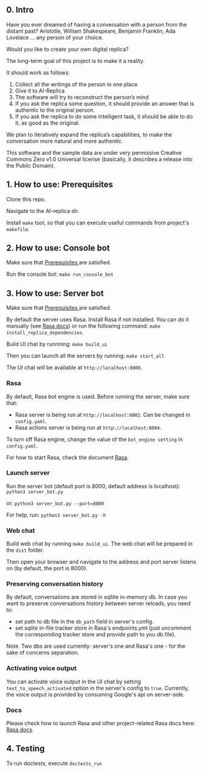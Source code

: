 ## 0. Intro

Have you ever dreamed of having a conversation with a person from the distant past? 
Aristotle, William Shakespeare, Benjamin Franklin, Ada Lovelace … any person of your choice. 

Would you like to create your own digital replica?

The long-term goal of this project is to make it a reality. 

It should work as follows:

1. Collect all the writings of the person in one place
2. Give it to AI-Replica
3. The software will try to reconstruct the person’s mind 
4. If you ask the replica some question, it should provide an answer that is authentic to the original person.
5. If you ask the replica to do some intelligent task, it should be able to do it, as good as the original.

We plan to iteratively expand the replica’s capabilities, to make the conversation more natural and more authentic.

This software and the sample data are under very permissive Creative Commons Zero v1.0 Universal license
(basically, it describes a release into the Public Domain). 

## 1. How to use: Prerequisites

Clone this repo.

Navigate to the AI-replica dir.

Install `make` tool, so that you can execute useful commands from project's `makefile`.

## 2. How to use: Console bot

Make sure that [Prerequisites ](#1-how-to-use-prerequisites) are satisfied.

Run the console bot:
`make run_console_bot`

## 3. How to use: Server bot

Make sure that [Prerequisites ](#1-how-to-use-prerequisites) are satisfied.

By default the server uses Rasa. 
Install Rasa if not installed. You can do it manually (see [Rasa docs](./documentation/rasa.md)) or run the following command:
`make install_replica_dependencies`.

Build UI chat by runnning:
`make build_ui`

Then you can launch all the servers by running:
`make start_all`

The UI chat will be available at `http://localhost:8000`.

### Rasa

By default, Rasa bot engine is used. Before running the server, make sure that:
- Rasa server is being run at `http://localhost:8002`. Can be changed in `config.yaml`. 
- Rasa actions server is being run at `http://localhost:8004`. 

To turn off Rasa engine, change the value of the `bot_engine setting` in `config.yaml`.

For how to start Rasa, check the document [Rasa](#rasa).

### Launch server

Run the server bot (default port is 8000, default address is localhost):
`python3 server_bot.py`

or:
`python3 server_bot.py --port=8000`

For help, run:
`python3 server_bot.py -h`

### Web chat
Build web chat by running `make build_ui`. The web chat will be prepared in the `dist` folder.

Then open your browser and navigate to the address and port server listens on (by default, the port is 8000).

### Preserving conversation history
By default, conversations are stored in sqllite in-memory db.
In case you want to preserve conversations history between server reloads, you need to:
- set path to db file in the `db_path` field in server's config.
- set sqlite in-file tracker store in Rasa's endpoints.yml (just uncomment the corresponding tracker store and provide path to you db file).

Note. Two dbs are used currently: server's one and Rasa's one - for the sake of concerns separation.

### Activating voice output
You can activate voice output in the UI chat by setting `text_to_speech_activated` option in the server's config to `true`.
Currently, the voice output is provided by consuming Google's api on server-side.

### Docs

Please check how to launch Rasa and other project-related Rasa docs here: [Rasa docs](./documentation/rasa.md).

## 4. Testing

To run doctests, execute `doctests_run`
